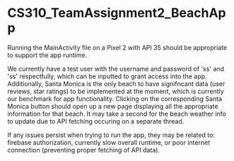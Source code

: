 # CS310_TeamAssignment2_BeachApp

Running the MainActivity file on a Pixel 2 with API 35 should be appropriate to support the app runtime.

We currently have a test user with the username and password of 'ss' and 'ss' respectfully, which can be inputted to grant access into the app. Additionally, Santa Monica is the only beach to have signifncant data (user reviews, star ratings) to be implemented at the moment, which is currently our benchmark for app functionality. Clicking on the corresponding Santa Monica button should open up a new page displaying all the appropriate information for that beach. It may take a second for the beach weather info to update due to API fetching occuring on a separate thread.

If any issues persist when trying to run the app, they may be related to: firebase authorization, currently slow overall runtime, or poor internet connection (preventing proper fetching of API data).
